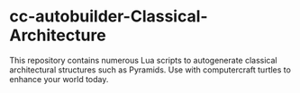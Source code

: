 # cc-autobuilder-Classical-Architecture
This repository contains numerous Lua scripts to autogenerate classical architectural structures such as Pyramids. Use with computercraft turtles to enhance your world today.

